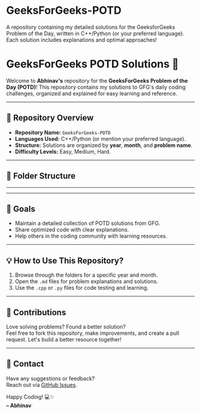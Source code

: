 # GeeksForGeeks-POTD
A repository containing my detailed solutions for the GeeksforGeeks Problem of the Day, written in C++/Python (or your preferred language). Each solution includes explanations and optimal approaches!
# GeeksForGeeks POTD Solutions 🚀

Welcome to **Abhinav's** repository for the **GeeksForGeeks Problem of the Day (POTD)**! This repository contains my solutions to GFG's daily coding challenges, organized and explained for easy learning and reference.

---

## 📂 Repository Overview

- **Repository Name:** `GeeksForGeeks-POTD`
- **Languages Used:** C++/Python (or mention your preferred language).
- **Structure:** Solutions are organized by **year**, **month**, and **problem name**.
- **Difficulty Levels:** Easy, Medium, Hard.

---

## 📜 Folder Structure


---

---

## 🎯 Goals

- Maintain a detailed collection of POTD solutions from GFG.
- Share optimized code with clear explanations.
- Help others in the coding community with learning resources.

---

## 💡 How to Use This Repository?

1. Browse through the folders for a specific year and month.
2. Open the `.md` files for problem explanations and solutions.
3. Use the `.cpp` or `.py` files for code testing and learning.

---

## 🤝 Contributions

Love solving problems? Found a better solution?  
Feel free to fork this repository, make improvements, and create a pull request. Let's build a better resource together!

---

## 📧 Contact

Have any suggestions or feedback?  
Reach out via [GitHub Issues](https://github.com/abhinav5-0/GeeksForGeeks-POTD/issues).

Happy Coding! 💻✨  
**– Abhinav**

